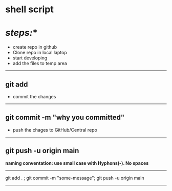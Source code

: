 # shell script 

# *steps:**
* create repo in github 
* Clone repo in local laptop 
* start developing 
* add the files to temp area
-----
git add <file-name>
-----
* commit the changes
------
git commit -m "why you committed"
------
* push the chages to GitHub/Central repo
-------
git push -u origin main
--------

**naming conventation: use small case with Hyphons(-). No spaces**

---

git add . ; git commit -m "some-message"; git push -u origin main 

----
